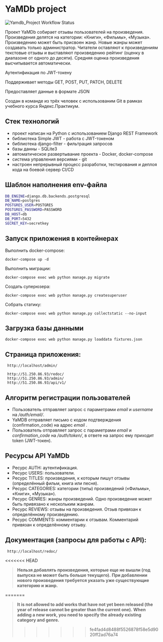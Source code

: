 # YaMDb project

![Yamdb_Project Workflow Status](https://github.com/danilashishkin/yamdb_final/actions/workflows/yamdb_workflow.yml/badge.svg?branch=master&event=push)

Проект YaMDb собирает отзывы пользователей на произведения. Произведения делятся на категории: «Книги», «Фильмы», «Музыка».
Произведению может быть присвоен жанр. Новые жанры может создавать только администратор.
Читатели оставляют к произведениям текстовые отзывы и выставляют произведению рейтинг (оценку в диапазоне от одного до десяти).
Cредняя оценка произведения высчитывается автоматически.


Аутентификация по JWT-токену

Поддерживает методы GET, POST, PUT, PATCH, DELETE

Предоставляет данные в формате JSON

Cоздан в команде из трёх человек с использованим Git в рамках учебного курса Яндекс.Практикум.

## Стек технологий
- проект написан на Python с использованием Django REST Framework
- библиотека Simple JWT - работа с JWT-токеном
- библиотека django-filter - фильтрация запросов
- базы данны - SQLite3
- автоматическое развертывание проекта - Docker, docker-compose
- система управления версиями - git
- настроен непрерывный процесс разработки, тестирования и деплоя кода на боевой сервер CI/CD

## Шаблон наполнения env-файла

```bash
DB_ENGINE=django.db.backends.postgresql
DB_NAME=postgres
POSTGRES_USER=POSTGRES
POSTGRES_PASSWORD=PASSWORD
DB_HOST=db
DB_PORT=5432
SECRET_KEY=secretkey
```

## Запуск приложения в контейнерах

Выполнить docker-compose:

```
docker-compose up -d
```

Выполнить миграции:

```
docker-compose exec web python manage.py migrate
```

Создать суперюзера:

```
docker-compose exec web python manage.py createsuperuser
```

Собрать статику:

```
docker-compose exec web python manage.py collectstatic --no-input
```

## Загрузка базы данными

```
docker-compose exec web python manage.py loaddata fixtures.json
```
## Страница приложения:

```
 http://localhost/admin/

 http://51.250.86.93/redoc/
 http://51.250.86.93/admin/
 http://51.250.86.93/api/v1/
```

## Алгоритм регистрации пользователей
- Пользователь отправляет запрос с параметрами *email* и *username* на */auth/email/*.
- YaMDB отправляет письмо с кодом подтверждения (confirmation_code) на адрес *email* .
- Пользователь отправляет запрос с параметрами *email* и *confirmation_code* на */auth/token/*, в ответе на запрос ему приходит token (JWT-токен).

## Ресурсы API YaMDb

- Ресурс AUTH: аутентификация.
- Ресурс USERS: пользователи.
- Ресурс TITLES: произведения, к которым пишут отзывы (определённый фильм, книга или песня).
- Ресурс CATEGORIES: категории (типы) произведений («Фильмы», «Книги», «Музыка»).
- Ресурс GENRES: жанры произведений. Одно произведение может быть привязано к нескольким жанрам.
- Ресурс REVIEWS: отзывы на произведения. Отзыв привязан к определённому произведению.
- Ресурс COMMENTS: комментарии к отзывам. Комментарий привязан к определённому отзыву.

## Документация (запросы для работы с API):

```
 http://localhost/redoc/
```

<<<<<<< HEAD
>**Нельзя добавлять произведения, которые еще не вышли (год выпуска не может быть больше текущего).**
>**При добавлении нового произведения требуется указать уже существующие категорию и жанр.**

=======
>**It is not allowed to add works that have not yet been released (the year of release cannot be greater than the current one).**
>**When adding a new work, you need to specify the already existing category and genre.**
>>>>>>> fe4fad4d8488f5526878f58e5d9020ff2ad76a74
